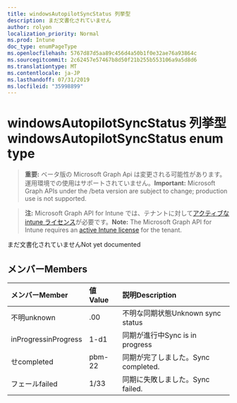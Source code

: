 ```yaml
---
title: windowsAutopilotSyncStatus 列挙型
description: まだ文書化されていません
author: rolyon
localization_priority: Normal
ms.prod: Intune
doc_type: enumPageType
ms.openlocfilehash: 5767d87d5aa89c456d4a50b1f0e32ae76a93864c
ms.sourcegitcommit: 2c62457e57467b8d50f21b255b553106a9a5d8d6
ms.translationtype: MT
ms.contentlocale: ja-JP
ms.lasthandoff: 07/31/2019
ms.locfileid: "35998899"
---
```

# <a name="windowsautopilotsyncstatus-enum-type"></a><span data-ttu-id="33932-103">windowsAutopilotSyncStatus 列挙型</span><span class="sxs-lookup"><span data-stu-id="33932-103">windowsAutopilotSyncStatus enum type</span></span>

> <span data-ttu-id="33932-104">**重要:** ベータ版の Microsoft Graph Api は変更される可能性があります。運用環境での使用はサポートされていません。</span><span class="sxs-lookup"><span data-stu-id="33932-104">**Important:** Microsoft Graph APIs under the /beta version are subject to change; production use is not supported.</span></span>

> <span data-ttu-id="33932-105">**注:** Microsoft Graph API for Intune では、テナントに対して[アクティブな intune ライセンス](https://go.microsoft.com/fwlink/?linkid=839381)が必要です。</span><span class="sxs-lookup"><span data-stu-id="33932-105">**Note:** The Microsoft Graph API for Intune requires an [active Intune license](https://go.microsoft.com/fwlink/?linkid=839381) for the tenant.</span></span>

<span data-ttu-id="33932-106">まだ文書化されていません</span><span class="sxs-lookup"><span data-stu-id="33932-106">Not yet documented</span></span>

## <a name="members"></a><span data-ttu-id="33932-107">メンバー</span><span class="sxs-lookup"><span data-stu-id="33932-107">Members</span></span>
|<span data-ttu-id="33932-108">メンバー</span><span class="sxs-lookup"><span data-stu-id="33932-108">Member</span></span>|<span data-ttu-id="33932-109">値</span><span class="sxs-lookup"><span data-stu-id="33932-109">Value</span></span>|<span data-ttu-id="33932-110">説明</span><span class="sxs-lookup"><span data-stu-id="33932-110">Description</span></span>|
|:---|:---|:---|
|<span data-ttu-id="33932-111">不明</span><span class="sxs-lookup"><span data-stu-id="33932-111">unknown</span></span>|<span data-ttu-id="33932-112">.0</span><span class="sxs-lookup"><span data-stu-id="33932-112">0</span></span>|<span data-ttu-id="33932-113">不明な同期状態</span><span class="sxs-lookup"><span data-stu-id="33932-113">Unknown sync status</span></span>|
|<span data-ttu-id="33932-114">inProgress</span><span class="sxs-lookup"><span data-stu-id="33932-114">inProgress</span></span>|<span data-ttu-id="33932-115">1-d</span><span class="sxs-lookup"><span data-stu-id="33932-115">1</span></span>|<span data-ttu-id="33932-116">同期が進行中</span><span class="sxs-lookup"><span data-stu-id="33932-116">Sync is in progress</span></span>|
|<span data-ttu-id="33932-117">せ</span><span class="sxs-lookup"><span data-stu-id="33932-117">completed</span></span>|<span data-ttu-id="33932-118">pbm-2</span><span class="sxs-lookup"><span data-stu-id="33932-118">2</span></span>|<span data-ttu-id="33932-119">同期が完了しました。</span><span class="sxs-lookup"><span data-stu-id="33932-119">Sync completed.</span></span>|
|<span data-ttu-id="33932-120">フェール</span><span class="sxs-lookup"><span data-stu-id="33932-120">failed</span></span>|<span data-ttu-id="33932-121">1/3</span><span class="sxs-lookup"><span data-stu-id="33932-121">3</span></span>|<span data-ttu-id="33932-122">同期に失敗しました。</span><span class="sxs-lookup"><span data-stu-id="33932-122">Sync failed.</span></span>|





